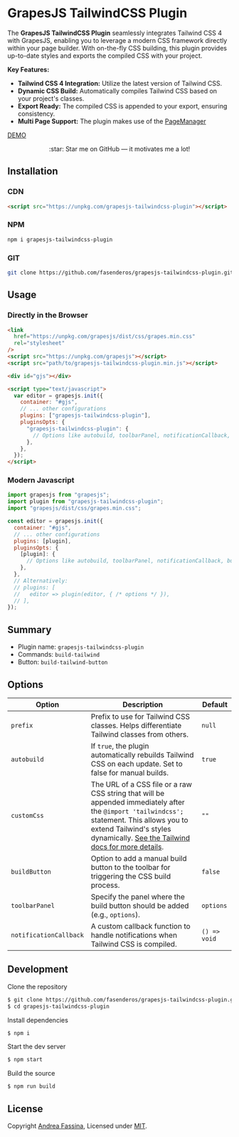 # GrapesJS TailwindCSS Plugin

The **GrapesJS TailwindCSS Plugin** seamlessly integrates Tailwind CSS 4 with GrapesJS, enabling you to leverage a modern CSS framework directly within your page builder. With on-the-fly CSS building, this plugin provides up-to-date styles and exports the compiled CSS with your project.

**Key Features:**

- **Tailwind CSS 4 Integration:** Utilize the latest version of Tailwind CSS.
- **Dynamic CSS Build:** Automatically compiles Tailwind CSS based on your project's classes.
- **Export Ready:** The compiled CSS is appended to your export, ensuring consistency.
- **Multi Page Support:** The plugin makes use of the [PageManager](https://grapesjs.com/docs/modules/Pages.html)

[DEMO](https://codesandbox.io/p/sandbox/grapesjs-tailwindcss-4-plugin-demo-d24p68)

<p align="center">
:star: Star me on GitHub — it motivates me a lot!
</p>

## Installation

### CDN

```html
<script src="https://unpkg.com/grapesjs-tailwindcss-plugin"></script>
```

### NPM

```sh
npm i grapesjs-tailwindcss-plugin
```

### GIT

```sh
git clone https://github.com/fasenderos/grapesjs-tailwindcss-plugin.git
```

## Usage

### Directly in the Browser

```html
<link
  href="https://unpkg.com/grapesjs/dist/css/grapes.min.css"
  rel="stylesheet"
/>
<script src="https://unpkg.com/grapesjs"></script>
<script src="path/to/grapesjs-tailwindcss-plugin.min.js"></script>

<div id="gjs"></div>

<script type="text/javascript">
  var editor = grapesjs.init({
    container: "#gjs",
    // ... other configurations
    plugins: ["grapesjs-tailwindcss-plugin"],
    pluginsOpts: {
      "grapesjs-tailwindcss-plugin": {
        // Options like autobuild, toolbarPanel, notificationCallback, buildButton, etc.
      },
    },
  });
</script>
```

### Modern Javascript

```js
import grapesjs from "grapesjs";
import plugin from "grapesjs-tailwindcss-plugin";
import "grapesjs/dist/css/grapes.min.css";

const editor = grapesjs.init({
  container: "#gjs",
  // ... other configurations
  plugins: [plugin],
  pluginsOpts: {
    [plugin]: {
      // Options like autobuild, toolbarPanel, notificationCallback, buildButton, etc.
    },
  },
  // Alternatively:
  // plugins: [
  //   editor => plugin(editor, { /* options */ }),
  // ],
});
```

## Summary

- Plugin name: `grapesjs-tailwindcss-plugin`
- Commands: `build-tailwind`
- Button: `build-tailwind-button`

## Options

| Option                 | Description                                                                                                                                                             | Default      |
| ---------------------- | ----------------------------------------------------------------------------------------------------------------------------------------------------------------------- | ------------ |
| `prefix`               | Prefix to use for Tailwind CSS classes. Helps differentiate Tailwind classes from others.                                                                               | `null`         |
| `autobuild`            | If `true`, the plugin automatically rebuilds Tailwind CSS on each update. Set to false for manual builds.                                                               | `true`       |
| `customCss`            | The URL of a CSS file or a raw CSS string that will be appended immediately after the `@import 'tailwindcss';` statement. This allows you to extend Tailwind's styles dynamically. [See the Tailwind docs for more details](https://tailwindcss.com/docs/theme). | `""`         |
| `buildButton`          | Option to add a manual build button to the toolbar for triggering the CSS build process.                                                                                | `false`      |
| `toolbarPanel`         | Specify the panel where the build button should be added (e.g., `options`).                                                                                             | `options`    |
| `notificationCallback` | A custom callback function to handle notifications when Tailwind CSS is compiled.                                                                                       | `() => void` |

## Development

Clone the repository

```sh
$ git clone https://github.com/fasenderos/grapesjs-tailwindcss-plugin.git
$ cd grapesjs-tailwindcss-plugin
```

Install dependencies

```sh
$ npm i
```

Start the dev server

```sh
$ npm start
```

Build the source

```sh
$ npm run build
```

## License

Copyright [Andrea Fassina](https://github.com/fasenderos), Licensed under [MIT](LICENSE).
